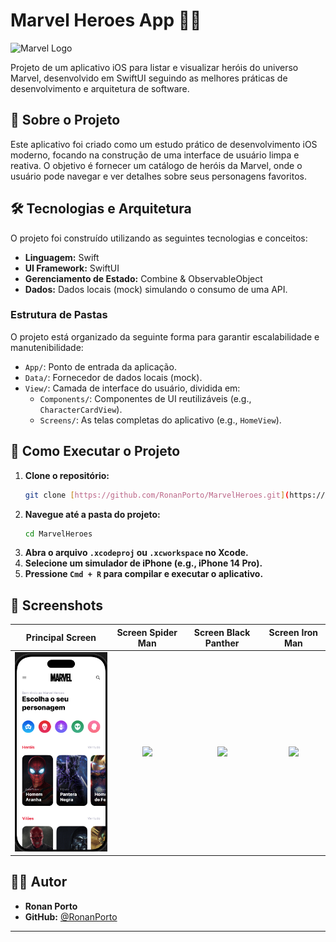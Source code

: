 # Marvel Heroes App 🦸‍♂️

![Marvel Logo](https://upload.wikimedia.org/wikipedia/commons/b/b9/Marvel_Logo.svg)

Projeto de um aplicativo iOS para listar e visualizar heróis do universo Marvel, desenvolvido em SwiftUI seguindo as melhores práticas de desenvolvimento e arquitetura de software.

## 🌟 Sobre o Projeto

Este aplicativo foi criado como um estudo prático de desenvolvimento iOS moderno, focando na construção de uma interface de usuário limpa e reativa. O objetivo é fornecer um catálogo de heróis da Marvel, onde o usuário pode navegar e ver detalhes sobre seus personagens favoritos.

## 🛠️ Tecnologias e Arquitetura

O projeto foi construído utilizando as seguintes tecnologias e conceitos:

- **Linguagem:** Swift
- **UI Framework:** SwiftUI
- **Gerenciamento de Estado:** Combine & ObservableObject
- **Dados:** Dados locais (mock) simulando o consumo de uma API.

### Estrutura de Pastas

O projeto está organizado da seguinte forma para garantir escalabilidade e manutenibilidade:

-   `App/`: Ponto de entrada da aplicação.
-   `Data/`: Fornecedor de dados locais (mock).
-   `View/`: Camada de interface do usuário, dividida em:
    -   `Components/`: Componentes de UI reutilizáveis (e.g., `CharacterCardView`).
    -   `Screens/`: As telas completas do aplicativo (e.g., `HomeView`).

## 🚀 Como Executar o Projeto

1.  **Clone o repositório:**
    ```bash
    git clone [https://github.com/RonanPorto/MarvelHeroes.git](https://github.com/RonanPorto/MarvelHeroes.git)
    ```
2.  **Navegue até a pasta do projeto:**
    ```bash
    cd MarvelHeroes
    ```
3.  **Abra o arquivo `.xcodeproj` ou `.xcworkspace` no Xcode.**
4.  **Selecione um simulador de iPhone (e.g., iPhone 14 Pro).**
5.  **Pressione `Cmd + R` para compilar e executar o aplicativo.**

## 📸 Screenshots

| Principal Screen | Screen Spider Man | Screen Black Panther | Screen Iron Man |
| :---: | :---: | :---: | :---: |
| <img src="https://raw.githubusercontent.com/RonanPorto/MarvelHeroes/main/MarvelHeroes/Application/Assets.xcassets/Captura%20de%20Tela%202025-10-01%20%C3%A0s%2014.00.06.imageset/Captura%20de%20Tela%202025-10-01%20%C3%A0s%2014.00.06.png" width="200"> | <img src="https://github.com/RonanPorto/MarvelHeroes/blob/main/MarvelHeroes/Application/Preview/Captura%20de%20Tela%202025-10-04%20%C3%A0s%2020.43.39.png" width="200"> | <img src="https://github.com/RonanPorto/MarvelHeroes/blob/main/MarvelHeroes/Application/Preview/Captura%20de%20Tela%202025-10-04%20%C3%A0s%2020.44.13.png" width="200"> | <img src="https://github.com/RonanPorto/MarvelHeroes/blob/main/MarvelHeroes/Application/Preview/Captura%20de%20Tela%202025-10-04%20%C3%A0s%2020.44.33.png" width="200"> |


## 👨‍💻 Autor

-   **Ronan Porto**
-   **GitHub:** [@RonanPorto](https://github.com/RonanPorto)

---
